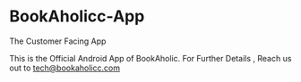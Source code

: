 # BookAholicc-App
The Customer Facing App




This is the Official Android App of BookAholic.
For Further Details , Reach us out to tech@bookaholicc.com
